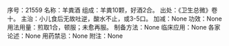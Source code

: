 序号：21559
名称：羊粪酒
组成：羊粪10颗，好酒2合。
出处：《卫生总微》卷十。
主治：小儿食后无故吐逆，酸水不止，或3-5口。
加减：None
功效：None
用法用量：煎取1合，顿服；未愈再服。
制备方法：None
临床应用：None
各家论述：None
用药禁忌：None
附注：None
